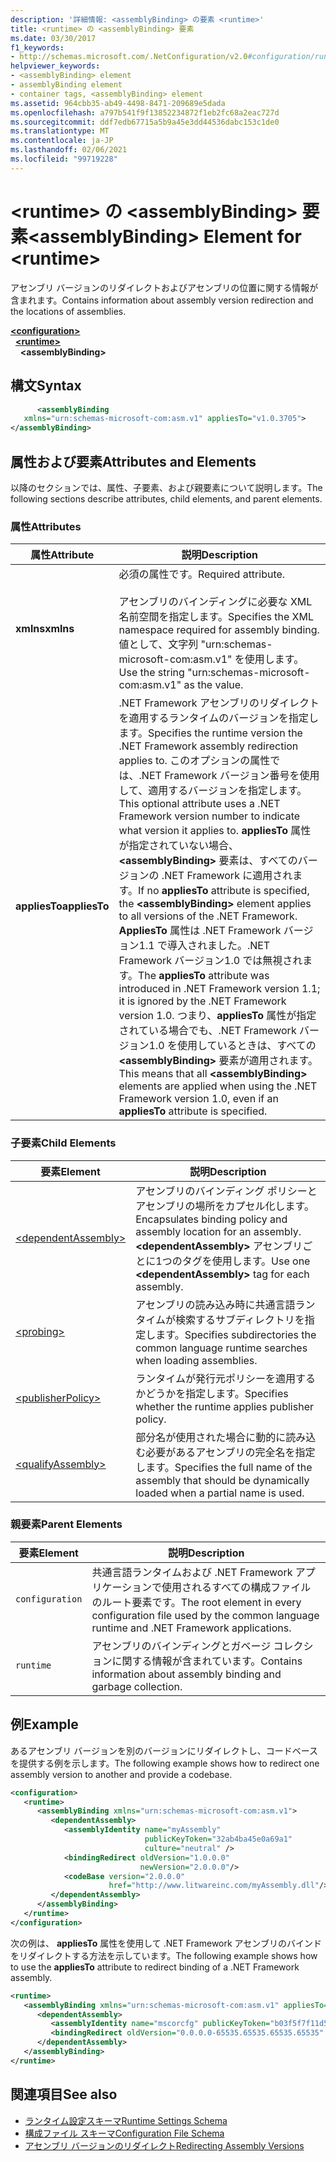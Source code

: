 ```yaml
---
description: '詳細情報: <assemblyBinding> の要素 <runtime>'
title: <runtime> の <assemblyBinding> 要素
ms.date: 03/30/2017
f1_keywords:
- http://schemas.microsoft.com/.NetConfiguration/v2.0#configuration/runtime/assemblyBinding
helpviewer_keywords:
- <assemblyBinding> element
- assemblyBinding element
- container tags, <assemblyBinding> element
ms.assetid: 964cbb35-ab49-4498-8471-209689e5dada
ms.openlocfilehash: a797b541f9f13852234872f1eb2fc68a2eac727d
ms.sourcegitcommit: ddf7edb67715a5b9a45e3dd44536dabc153c1de0
ms.translationtype: MT
ms.contentlocale: ja-JP
ms.lasthandoff: 02/06/2021
ms.locfileid: "99719228"
---
```

# <a name="assemblybinding-element-for-runtime"></a><span data-ttu-id="f8658-103">\<runtime> の \<assemblyBinding> 要素</span><span class="sxs-lookup"><span data-stu-id="f8658-103">\<assemblyBinding> Element for \<runtime></span></span>

<span data-ttu-id="f8658-104">アセンブリ バージョンのリダイレクトおよびアセンブリの位置に関する情報が含まれます。</span><span class="sxs-lookup"><span data-stu-id="f8658-104">Contains information about assembly version redirection and the locations of assemblies.</span></span>  
  
[**\<configuration>**](../configuration-element.md)\
&nbsp;&nbsp;[**\<runtime>**](runtime-element.md)\
&nbsp;&nbsp;&nbsp;&nbsp;**\<assemblyBinding>**  
  
## <a name="syntax"></a><span data-ttu-id="f8658-105">構文</span><span class="sxs-lookup"><span data-stu-id="f8658-105">Syntax</span></span>  
  
```xml  
      <assemblyBinding
   xmlns="urn:schemas-microsoft-com:asm.v1" appliesTo="v1.0.3705">  
</assemblyBinding>  
```  
  
## <a name="attributes-and-elements"></a><span data-ttu-id="f8658-106">属性および要素</span><span class="sxs-lookup"><span data-stu-id="f8658-106">Attributes and Elements</span></span>  

 <span data-ttu-id="f8658-107">以降のセクションでは、属性、子要素、および親要素について説明します。</span><span class="sxs-lookup"><span data-stu-id="f8658-107">The following sections describe attributes, child elements, and parent elements.</span></span>  
  
### <a name="attributes"></a><span data-ttu-id="f8658-108">属性</span><span class="sxs-lookup"><span data-stu-id="f8658-108">Attributes</span></span>  
  
|<span data-ttu-id="f8658-109">属性</span><span class="sxs-lookup"><span data-stu-id="f8658-109">Attribute</span></span>|<span data-ttu-id="f8658-110">説明</span><span class="sxs-lookup"><span data-stu-id="f8658-110">Description</span></span>|  
|---------------|-----------------|  
|<span data-ttu-id="f8658-111">**xmlns**</span><span class="sxs-lookup"><span data-stu-id="f8658-111">**xmlns**</span></span>|<span data-ttu-id="f8658-112">必須の属性です。</span><span class="sxs-lookup"><span data-stu-id="f8658-112">Required attribute.</span></span><br /><br /> <span data-ttu-id="f8658-113">アセンブリのバインディングに必要な XML 名前空間を指定します。</span><span class="sxs-lookup"><span data-stu-id="f8658-113">Specifies the XML namespace required for assembly binding.</span></span> <span data-ttu-id="f8658-114">値として、文字列 "urn:schemas-microsoft-com:asm.v1" を使用します。</span><span class="sxs-lookup"><span data-stu-id="f8658-114">Use the string "urn:schemas-microsoft-com:asm.v1" as the value.</span></span>|  
|<span data-ttu-id="f8658-115">**appliesTo**</span><span class="sxs-lookup"><span data-stu-id="f8658-115">**appliesTo**</span></span>|<span data-ttu-id="f8658-116">.NET Framework アセンブリのリダイレクトを適用するランタイムのバージョンを指定します。</span><span class="sxs-lookup"><span data-stu-id="f8658-116">Specifies the runtime version the .NET Framework assembly redirection applies to.</span></span> <span data-ttu-id="f8658-117">このオプションの属性では、.NET Framework バージョン番号を使用して、適用するバージョンを指定します。</span><span class="sxs-lookup"><span data-stu-id="f8658-117">This optional attribute uses a .NET Framework version number to indicate what version it applies to.</span></span> <span data-ttu-id="f8658-118">**appliesTo** 属性が指定されていない場合、 **\<assemblyBinding>** 要素は、すべてのバージョンの .NET Framework に適用されます。</span><span class="sxs-lookup"><span data-stu-id="f8658-118">If no **appliesTo** attribute is specified, the **\<assemblyBinding>** element applies to all versions of the .NET Framework.</span></span> <span data-ttu-id="f8658-119">**AppliesTo** 属性は .NET Framework バージョン1.1 で導入されました。.NET Framework バージョン1.0 では無視されます。</span><span class="sxs-lookup"><span data-stu-id="f8658-119">The **appliesTo** attribute was introduced in .NET Framework version 1.1; it is ignored by the .NET Framework version 1.0.</span></span> <span data-ttu-id="f8658-120">つまり、**appliesTo** 属性が指定されている場合でも、.NET Framework バージョン1.0 を使用しているときは、すべての **\<assemblyBinding>** 要素が適用されます。</span><span class="sxs-lookup"><span data-stu-id="f8658-120">This means that all **\<assemblyBinding>** elements are applied when using the .NET Framework version 1.0, even if an **appliesTo** attribute is specified.</span></span>|  
  
### <a name="child-elements"></a><span data-ttu-id="f8658-121">子要素</span><span class="sxs-lookup"><span data-stu-id="f8658-121">Child Elements</span></span>  
  
|<span data-ttu-id="f8658-122">要素</span><span class="sxs-lookup"><span data-stu-id="f8658-122">Element</span></span>|<span data-ttu-id="f8658-123">説明</span><span class="sxs-lookup"><span data-stu-id="f8658-123">Description</span></span>|  
|-------------|-----------------|  
|[\<dependentAssembly>](dependentassembly-element.md)|<span data-ttu-id="f8658-124">アセンブリのバインディング ポリシーとアセンブリの場所をカプセル化します。</span><span class="sxs-lookup"><span data-stu-id="f8658-124">Encapsulates binding policy and assembly location for an assembly.</span></span> <span data-ttu-id="f8658-125">**\<dependentAssembly>** アセンブリごとに1つのタグを使用します。</span><span class="sxs-lookup"><span data-stu-id="f8658-125">Use one **\<dependentAssembly>** tag for each assembly.</span></span>|  
|[\<probing>](probing-element.md)|<span data-ttu-id="f8658-126">アセンブリの読み込み時に共通言語ランタイムが検索するサブディレクトリを指定します。</span><span class="sxs-lookup"><span data-stu-id="f8658-126">Specifies subdirectories the common language runtime searches when loading assemblies.</span></span>|  
|[\<publisherPolicy>](publisherpolicy-element.md)|<span data-ttu-id="f8658-127">ランタイムが発行元ポリシーを適用するかどうかを指定します。</span><span class="sxs-lookup"><span data-stu-id="f8658-127">Specifies whether the runtime applies publisher policy.</span></span>|  
|[\<qualifyAssembly>](qualifyassembly-element.md)|<span data-ttu-id="f8658-128">部分名が使用された場合に動的に読み込む必要があるアセンブリの完全名を指定します。</span><span class="sxs-lookup"><span data-stu-id="f8658-128">Specifies the full name of the assembly that should be dynamically loaded when a partial name is used.</span></span>|  
  
### <a name="parent-elements"></a><span data-ttu-id="f8658-129">親要素</span><span class="sxs-lookup"><span data-stu-id="f8658-129">Parent Elements</span></span>  
  
|<span data-ttu-id="f8658-130">要素</span><span class="sxs-lookup"><span data-stu-id="f8658-130">Element</span></span>|<span data-ttu-id="f8658-131">説明</span><span class="sxs-lookup"><span data-stu-id="f8658-131">Description</span></span>|  
|-------------|-----------------|  
|`configuration`|<span data-ttu-id="f8658-132">共通言語ランタイムおよび .NET Framework アプリケーションで使用されるすべての構成ファイルのルート要素です。</span><span class="sxs-lookup"><span data-stu-id="f8658-132">The root element in every configuration file used by the common language runtime and .NET Framework applications.</span></span>|  
|`runtime`|<span data-ttu-id="f8658-133">アセンブリのバインディングとガベージ コレクションに関する情報が含まれています。</span><span class="sxs-lookup"><span data-stu-id="f8658-133">Contains information about assembly binding and garbage collection.</span></span>|  
  
## <a name="example"></a><span data-ttu-id="f8658-134">例</span><span class="sxs-lookup"><span data-stu-id="f8658-134">Example</span></span>  

 <span data-ttu-id="f8658-135">あるアセンブリ バージョンを別のバージョンにリダイレクトし、コードベースを提供する例を示します。</span><span class="sxs-lookup"><span data-stu-id="f8658-135">The following example shows how to redirect one assembly version to another and provide a codebase.</span></span>  
  
```xml  
<configuration>  
   <runtime>  
      <assemblyBinding xmlns="urn:schemas-microsoft-com:asm.v1">  
         <dependentAssembly>  
            <assemblyIdentity name="myAssembly"  
                              publicKeyToken="32ab4ba45e0a69a1"  
                              culture="neutral" />  
            <bindingRedirect oldVersion="1.0.0.0"  
                             newVersion="2.0.0.0"/>  
            <codeBase version="2.0.0.0"  
                      href="http://www.litwareinc.com/myAssembly.dll"/>  
         </dependentAssembly>  
      </assemblyBinding>  
   </runtime>  
</configuration>  
```  
  
 <span data-ttu-id="f8658-136">次の例は、 **appliesTo** 属性を使用して .NET Framework アセンブリのバインドをリダイレクトする方法を示しています。</span><span class="sxs-lookup"><span data-stu-id="f8658-136">The following example shows how to use the **appliesTo** attribute to redirect binding of a .NET Framework assembly.</span></span>  
  
```xml  
<runtime>  
   <assemblyBinding xmlns="urn:schemas-microsoft-com:asm.v1" appliesTo="v1.0.3705">  
      <dependentAssembly>
         <assemblyIdentity name="mscorcfg" publicKeyToken="b03f5f7f11d50a3a" culture=""/>  
         <bindingRedirect oldVersion="0.0.0.0-65535.65535.65535.65535" newVersion="1.0.3300.0"/>  
      </dependentAssembly>  
   </assemblyBinding>  
</runtime>  
```  
  
## <a name="see-also"></a><span data-ttu-id="f8658-137">関連項目</span><span class="sxs-lookup"><span data-stu-id="f8658-137">See also</span></span>

- [<span data-ttu-id="f8658-138">ランタイム設定スキーマ</span><span class="sxs-lookup"><span data-stu-id="f8658-138">Runtime Settings Schema</span></span>](index.md)
- [<span data-ttu-id="f8658-139">構成ファイル スキーマ</span><span class="sxs-lookup"><span data-stu-id="f8658-139">Configuration File Schema</span></span>](../index.md)
- [<span data-ttu-id="f8658-140">アセンブリ バージョンのリダイレクト</span><span class="sxs-lookup"><span data-stu-id="f8658-140">Redirecting Assembly Versions</span></span>](../../redirect-assembly-versions.md)
